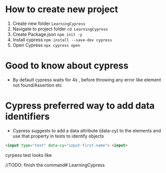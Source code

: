 # How to create new project

1. Create new folder `LearningCypress`
2. Navigate to project folder `cd LearningCypress` 
3. Create Package.json `npm init -y`
4. Install cypress `npm install --save-dev cypress`
5. Open Cypress `npx cypress open`


# Good to know about cypress

- By default cypress waits for 4s , before throwing any error like element not found/Assertion etc

# Cypress preferred way to add data identifiers

- Cypress suggests to add a data attribute (data-cy) to the elements and use that property  in tests to identify objects

``` Html
<input type="text" data-cy="input-first-name"> <input> 
```

cyrpess test looks like

//TODO: finish the command# LearningCypress
